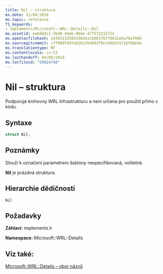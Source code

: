 ```yaml
---
title: Nil – struktura
ms.date: 11/04/2016
ms.topic: reference
f1_keywords:
- implements/Microsoft::WRL::Details::Nil
ms.assetid: ea6dddc1-2bd0-44eb-804e-477572215712
ms.openlocfilehash: 143b5133589198341cb68378778631e6a78af006
ms.sourcegitcommit: c7f90df497e6261764893f9cc04b5d1f1bf0b64b
ms.translationtype: MT
ms.contentlocale: cs-CZ
ms.lasthandoff: 04/05/2019
ms.locfileid: "59024748"
---
```

# <a name="nil-structure"></a>Nil – struktura

Podporuje knihovny WRL infrastrukturu a není určena pro použití přímo v kódu.

## <a name="syntax"></a>Syntaxe

```cpp
struct Nil;
```

## <a name="remarks"></a>Poznámky

Slouží k označení parametrem šablony nespecifikovaná, volitelné.

**Nil** je prázdná struktura.

## <a name="inheritance-hierarchy"></a>Hierarchie dědičnosti

`Nil`

## <a name="requirements"></a>Požadavky

**Záhlaví:** implements.h

**Namespace:** Microsoft::WRL::Details

## <a name="see-also"></a>Viz také:

[Microsoft::WRL::Details – obor názvů](microsoft-wrl-details-namespace.md)